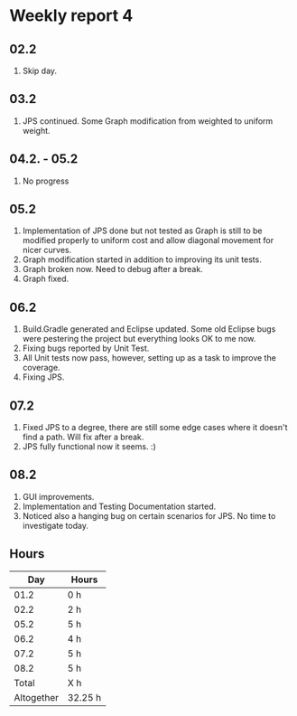 # Weekly report 4

## 02.2
1. Skip day.

## 03.2
1. JPS continued. Some Graph modification from weighted to uniform weight.

## 04.2. - 05.2
1. No progress

## 05.2
1. Implementation of JPS done but not tested as Graph is still to be modified properly to uniform cost and allow diagonal movement for nicer curves.
1. Graph modification started in addition to improving its unit tests.
1. Graph broken now. Need to debug after a break.
1. Graph fixed.

## 06.2
1. Build.Gradle generated and Eclipse updated. Some old Eclipse bugs were pestering the project but everything looks OK to me now.
1. Fixing bugs reported by Unit Test.
1. All Unit tests now pass, however, setting up as a task to improve the coverage.
1. Fixing JPS.

## 07.2
1. Fixed JPS to a degree, there are still some edge cases where it doesn't find a path. Will fix after a break.
1. JPS fully functional now it seems. :)

## 08.2
1. GUI improvements.
1. Implementation and Testing Documentation started.
1. Noticed also a hanging bug on certain scenarios for JPS. No time to investigate today.

## Hours
Day | Hours
---- | ----
01.2 | 0 h
02.2 | 2 h
05.2 | 5 h
06.2 | 4 h
07.2 | 5 h
08.2 | 5 h
Total | X h
Altogether | 32.25 h
